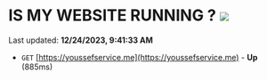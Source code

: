 # IS MY WEBSITE RUNNING ? [![](https://img.shields.io/static/v1?label=Sponsor&message=%E2%9D%A4&logo=GitHub&color=%23fe8e86)](https://github.com/sponsors/<username>)

Last updated: **12/24/2023, 9:41:33 AM**

- `GET` [https://youssefservice.me](https://youssefservice.me) - **Up** (885ms)
